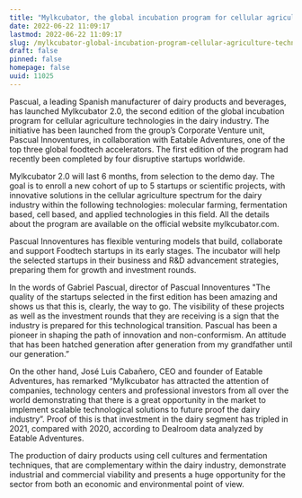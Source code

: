 ```yaml
---
title: "Mylkcubator, the global incubation program for cellular agriculture technologies in the dairy industry, kicks off its second cohort"
date: 2022-06-22 11:09:17
lastmod: 2022-06-22 11:09:17
slug: /mylkcubator-global-incubation-program-cellular-agriculture-technologies-dairy-industry
draft: false
pinned: false
homepage: false
uuid: 11025
---
```

<p>Pascual, a leading Spanish manufacturer of dairy products and beverages, has launched Mylkcubator 2.0, the second edition of the global incubation program for cellular agriculture technologies in the dairy industry. The initiative has been launched from the group’s Corporate Venture unit, Pascual Innoventures, in collaboration with Eatable Adventures, one of the top three global foodtech accelerators. The first edition of the program had recently been completed by four disruptive startups worldwide.</p>
<p>Mylkcubator 2.0 will last 6 months, from selection to the demo day. The goal is to enroll a new cohort of up to 5 startups or scientific projects, with innovative solutions in the cellular agriculture spectrum for the dairy industry within the following technologies: molecular farming, fermentation based, cell based, and applied technologies in this field. All the details about the program are available on the official website mylkcubator.com.</p>
<p>Pascual Innoventures has flexible venturing models that build, collaborate and support Foodtech startups in its early stages. The incubator will help the selected startups in their business and R&D advancement strategies, preparing them for growth and investment rounds.</p>
<p>In the words of Gabriel Pascual, director of Pascual Innoventures "The quality of the startups selected in the first edition has been amazing and shows us that this is, clearly, the way to go. The visibility of these projects as well as the investment rounds that they are receiving is a sign that the industry is prepared for this technological transition. Pascual has been a pioneer in shaping the path of innovation and non-conformism. An attitude that has been hatched generation after generation from my grandfather until our generation.”</p>
<p>On the other hand, José Luis Cabañero, CEO and founder of Eatable Adventures, has remarked “Mylkcubator has attracted the attention of companies, technology centers and professional investors from all over the world demonstrating that there is a great opportunity in the market to implement scalable technological solutions to future proof the dairy industry”. Proof of this is that investment in the dairy segment has tripled in 2021, compared with 2020, according to Dealroom data analyzed by Eatable Adventures.</p>
<p>The production of dairy products using cell cultures and fermentation techniques, that are complementary within the dairy industry, demonstrate industrial and commercial viability and presents a huge opportunity for the sector from both an economic and environmental point of view.</p>
